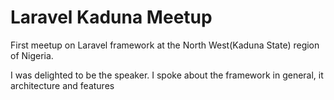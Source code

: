 # Laravel Kaduna Meetup
First meetup on Laravel framework at the North West(Kaduna State) region of Nigeria.

I was delighted to be the speaker. I spoke about the framework in general, it architecture and features
